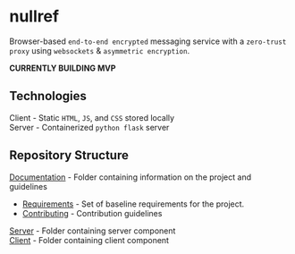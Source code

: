 # nullref
Browser-based `end-to-end encrypted` messaging service with a `zero-trust proxy` using `websockets` & `asymmetric encryption`.

**CURRENTLY BUILDING MVP**
## Technologies
Client - Static `HTML`, `JS`, and `CSS` stored locally \
Server - Containerized `python flask` server
## Repository Structure
[Documentation](doc/) - Folder containing information on the project and guidelines
- [Requirements](doc/REQUIREMENTS.md) - Set of baseline requirements for the project.
- [Contributing](doc/CONTRIBUTING.md) - Contribution guidelines

[Server](server/) - Folder containing server component \
[Client](client/) - Folder containing client component

